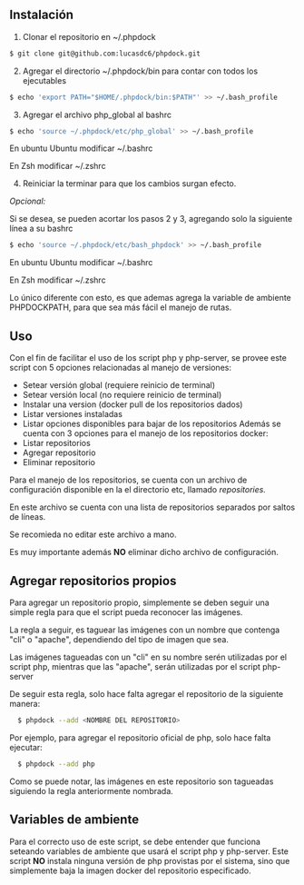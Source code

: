 ## Instalación

1. Clonar el repositorio en ~/.phpdock
```bash
$ git clone git@github.com:lucasdc6/phpdock.git
```

2. Agregar el directorio ~/.phpdock/bin para contar con todos los ejecutables
```bash
$ echo 'export PATH="$HOME/.phpdock/bin:$PATH"' >> ~/.bash_profile
```

3. Agregar el archivo php_global al bashrc
```bash
$ echo 'source ~/.phpdock/etc/php_global' >> ~/.bash_profile
```
En ubuntu Ubuntu modificar ~/.bashrc

En Zsh modificar ~/.zshrc

4. Reiniciar la terminar para que los cambios surgan efecto.

_Opcional:_

Si se desea, se pueden acortar los pasos 2 y 3, agregando solo la siguiente
línea a su bashrc
```bash
$ echo 'source ~/.phpdock/etc/bash_phpdock' >> ~/.bash_profile
```
En ubuntu Ubuntu modificar ~/.bashrc

En Zsh modificar ~/.zshrc

Lo único diferente con esto, es que ademas agrega la variable de ambiente
PHPDOCKPATH, para que sea más fácil el manejo de rutas.


## Uso

Con el fin de facilitar el uso de los script php y php-server, se provee este
script con 5 opciones relacionadas al manejo de versiones:
  * Setear versión global (requiere reinicio de terminal)
  * Setear versión local (no requiere reinicio de terminal)
  * Instalar una version (docker pull de los repositorios dados)
  * Listar versiones instaladas
  * Listar opciones disponibles para bajar de los repositorios
Además se cuenta con 3 opciones para el manejo de los repositorios docker:
  * Listar repositorios
  * Agregar repositorio
  * Eliminar repositorio

Para el manejo de los repositorios, se cuenta con un archivo de configuración
disponible en la el directorio etc, llamado _repositories._

En este archivo se cuenta con una lista de repositorios separados por saltos
de líneas.

Se recomieda no editar este archivo a mano.

Es muy importante además **NO** eliminar dicho archivo de configuración.

## Agregar repositorios propios

Para agregar un repositorio propio, simplemente se deben seguir una simple regla
para que el script pueda reconocer las imágenes.

La regla a seguir, es taguear las imágenes con un nombre que contenga "cli" o
"apache", dependiendo del tipo de imagen que sea.

Las imágenes tagueadas con un "cli" en su nombre serén utilizadas por el script
php, mientras que las "apache", serán utilizadas por el script php-server

De seguir esta regla, solo hace falta agregar el repositorio de la siguiente
manera:

```bash
  $ phpdock --add <NOMBRE DEL REPOSITORIO>
```

Por ejemplo, para agregar el repositorio oficial de php, solo hace falta
ejecutar:

```bash
  $ phpdock --add php
```

Como se puede notar, las imágenes en este repositorio son tagueadas siguiendo la
regla anteriormente nombrada.

## Variables de ambiente

Para el correcto uso de este script, se debe entender que funciona seteando
variables de ambiente que usará el script php y php-server.
Este script **NO** instala ninguna versión de php provistas por el sistema, sino
que simplemente baja la imagen docker del repositorio especificado.
